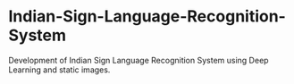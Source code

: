# Indian-Sign-Language-Recognition-System
Development of Indian Sign Language Recognition System using Deep Learning and static images.
